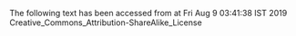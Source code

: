 The following text has been accessed from at Fri Aug 9 03:41:38 IST 2019
Creative_Commons_Attribution-ShareAlike_License
